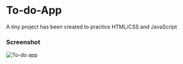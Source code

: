 # To-do-App
A tiny project has been created to practice HTML/CSS and JavaScript

### Screenshot

![To-do app](https://user-images.githubusercontent.com/101986399/197403227-b65b1a58-6898-4549-94b8-2cdfbc4f9da1.png)
